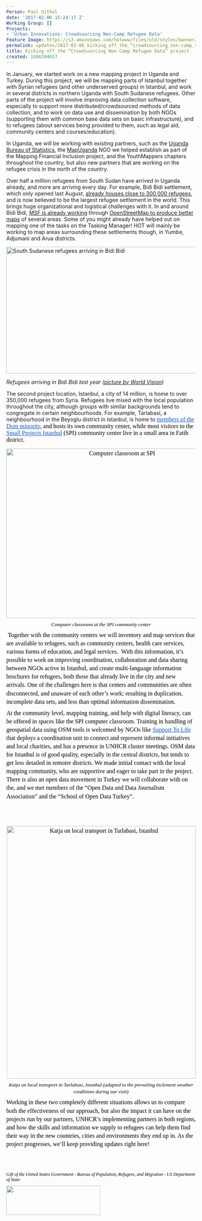 ```yaml
---
Person: Paul Uithol
date: '2017-02-06 15:24:17 Z'
Working Group: []
Projects:
- 'Urban Innovations: Crowdsourcing Non-Camp Refugee Data'
Feature Image: https://s3.amazonaws.com/hotwww/files/old/styles/banner/public/US-Flag+DoS.jpg
permalink: updates/2017-02-06_kicking_off_the_“crowdsourcing_non-camp_refugee_data”_project
title: Kicking off the “Crowdsourcing Non-Camp Refugee Data” project
created: 1486394657
---
```

<p><span>In January, we started work on a new mapping project in Uganda and Turkey. During this project, we will be mapping parts of Istanbul together with Syrian refugees (and other underserved groups) in Istanbul, and work in several districts in northern Uganda with South Sudanese refugees. Other parts of the project will involve improving data collection software, especially to support more distributed/crowdsourced methods of data collection, and to work on data use and dissemination by both NGOs (supporting them with common base data sets on basic infrastructure), and to refugees (about services being provided to them, such as legal aid, community centers and courses/education).</span></p><p><span>In Uganda, we will be working with existing partners, such as the </span><a href="http://www.ubos.org/"><span>Uganda Bureau of Statistics</span></a><span>, the </span><a href="http://mapuganda.org/"><span>MapUganda</span></a><span> NGO we helped establish as part of the </span><a style="text-decoration: none;" href="https://hotosm.org/projects/mapping_financial_inclusion_in_uganda"><span>Mapping Financial Inclusion project</span></a><span>, and the YouthMappers chapters throughout the country, but also new partners that are working on the refugee crisis in the north of the country.</span></p><p><span>Over half a million refugees from South Sudan have arrived in Uganda already, and more are arriving every day. For example, Bidi Bidi settlement, which only opened last August, </span><a href="https://www.theguardian.com/global-development/2017/jan/24/uganda-sprawling-haven-for-270000-of-south-sudans-refugees"><span>already houses close to 300,000 refugees</span></a><span>, and is now believed to be the largest refugee settlement in the world. This brings huge organizational and logistical challenges with it. In and around Bidi Bidi, </span><a href="http://www.msf.org/en/article/uganda-testimonies-bidi-bidi-refugee-camp"><span>MSF is already working</span></a><span> through </span><a href="http://cartong.org/news/mapping-bidibidi-camp-uganda-msf"><span>OpenStreetMap to produce better maps</span></a><span> of several areas. Some of you might already have helped out on mapping one of the tasks on the Tasking Manager! HOT will mainly be working to map areas surrounding these settlements though, in Yumbe, Adjumani and Arua districts.</span></p><p><span><img src="https://s3.amazonaws.com/hotwww/files/old/2017-01_SSudan_Refugee_Mothers_Blog_760x428_3_1.jpg" alt="South Sudanese refugees arriving in Bidi Bidi" width="598" height="336"></span></p><p style="font-style: italic;"><em>Refugees arriving in Bidi Bidi last year (<a href="http://www.worldvision.org.uk/news-and-views/blog/2016/august/challenges-refugee-mothers-ugandan-settlement/">picture by World Vision</a>)</em></p><p><span>The second project location, Istanbul, a city of 14 million, is home to over 350,000 refugees from Syria. Refugees live mixed with the local population throughout the city, although groups with similar backgrounds tend to congregate in certain neighbourhoods. For example, Tarlabasi, a neighbourhood in the Beyoglu district in Istanbul, is home to </span><a style="text-decoration: none;" href="https://www.theguardian.com/cities/2016/jun/02/syrias-gypsy-refugees-sanctuary-istanbul-turkey-ghetto-how-long-will-last"><span style="font-size: 12pt; font-family: Calibri; color: #1155cc; background-color: transparent; font-weight: 400; font-style: normal; font-variant: normal; text-decoration: underline; vertical-align: baseline;">members of the Dom minority</span></a><span style="font-size: 12pt; font-family: Calibri; color: #000000; background-color: transparent; font-weight: 400; font-style: normal; font-variant: normal; text-decoration: none; vertical-align: baseline;">, and hosts its own community center, while most visitors to the </span><a style="text-decoration: none;" href="https://www.smallprojectsistanbul.org/"><span style="font-size: 12pt; font-family: Calibri; color: #1155cc; background-color: transparent; font-weight: 400; font-style: normal; font-variant: normal; text-decoration: underline; vertical-align: baseline;">Small Projects Istanbul</span></a><span style="font-size: 12pt; font-family: Calibri; color: #000000; background-color: transparent; font-weight: 400; font-style: normal; font-variant: normal; text-decoration: none; vertical-align: baseline;"> (SPI) community center live in a small area in Fatih district.</span></p><p style="line-height: 1.38; margin-top: 0pt; margin-bottom: 6pt; text-align: center;" dir="ltr"><span style="font-size: 12pt; font-family: Calibri; color: #000000; background-color: transparent; font-weight: 400; font-style: normal; font-variant: normal; text-decoration: none; vertical-align: baseline;"> <img src="https://s3.amazonaws.com/hotwww/files/old/2017-01_pimgpsh_fullsize_distr_1.jpg" alt="Computer classroom at SPI" width="600" height="450"></span></p><p style="line-height: 1.38; margin-top: 0pt; margin-bottom: 6pt; text-align: center;" dir="ltr"><em><span style="font-size: 10pt; font-family: Calibri; color: #000000; background-color: transparent; font-style: italic; text-decoration: none; vertical-align: baseline;"><em>Computer classroom at the SPI community center</em></span></em></p><p style="line-height: 1.38; margin-top: 0pt; margin-bottom: 6pt;" dir="ltr">&nbsp;<span style="font-size: 12pt; font-family: Calibri; color: #000000; background-color: transparent; font-weight: 400; font-style: normal; font-variant: normal; text-decoration: none; vertical-align: baseline;">Together with the community centers we will inventory and map services that are available to refugees, such as community centers, health care services, various forms of education, and legal services. &nbsp;With this information, it’s possible to work on improving coordination, collaboration and data sharing between NGOs active in Istanbul, and create multi-language information brochures for refugees, both those that already live in the city and new arrivals. One of the challenges here is that centers and communities are often disconnected, and unaware of each other’s work; resulting in duplication, incomplete data sets, and less than optimal information dissemination.</span></p><p style="line-height: 1.38; margin-top: 0pt; margin-bottom: 6pt;" dir="ltr"><span style="font-size: 12pt; font-family: Calibri; color: #000000; background-color: transparent; font-weight: 400; font-style: normal; font-variant: normal; text-decoration: none; vertical-align: baseline;">At the community level, mapping training, and help with digital literacy, can be offered in spaces like the SPI computer classroom. Training in handling of geospatial data using OSM tools is welcomed by NGOs like </span><a style="text-decoration: none;" href="http://www.hayatadestek.org/en/"><span style="font-size: 12pt; font-family: Calibri; color: #1155cc; background-color: transparent; font-weight: 400; font-style: normal; font-variant: normal; text-decoration: underline; vertical-align: baseline;">Support To Life</span></a><span style="font-size: 12pt; font-family: Calibri; color: #000000; background-color: transparent; font-weight: 400; font-style: normal; font-variant: normal; text-decoration: none; vertical-align: baseline;"> that deploys a coordination unit to connect and represent informal initiatives and local charities, and has a presence in UNHCR cluster meetings. OSM data for Istanbul is of good quality, especially in the central districts, but tends to get less detailed in remoter districts. We made initial contact with the local mapping community, who are supportive and eager to take part in the project. There is also an open data movement in Turkey we will collaborate with on the, and we met members of the “Open Data and Data Journalism Association” and the “School of Open Data Turkey”.</span></p><p>&nbsp;</p><p style="line-height: 1.38; margin-top: 0pt; margin-bottom: 6pt; text-align: center;" dir="ltr"><span style="font-size: 12pt; font-family: Calibri; color: #000000; background-color: transparent; font-weight: 400; font-style: normal; font-variant: normal; text-decoration: none; vertical-align: baseline;">&nbsp; <img src="https://s3.amazonaws.com/hotwww/files/old/2017-01_IMG_20170110_162605_sm_0.jpg" alt="Katja on local transport in Tarlabasi, Istanbul" width="503" height="670"></span></p><p style="line-height: 1.38; margin-top: 0pt; margin-bottom: 6pt; text-align: center;" dir="ltr"><em><span style="font-size: 10pt; font-family: Calibri; color: #000000; background-color: transparent; font-style: italic; text-decoration: none; vertical-align: baseline;"><em>Katja on local transport in Tarlabasi, Istanbul (adapted to the prevailing inclement weather conditions during our visit)</em></span></em></p><p style="line-height: 1.38; margin-top: 0pt; margin-bottom: 6pt;" dir="ltr"><span style="font-size: 12pt; font-family: Calibri; color: #000000; background-color: transparent; font-weight: 400; font-style: normal; font-variant: normal; text-decoration: none; vertical-align: baseline;">Working in these two completely different situations allows us to compare both the effectiveness of our approach, but also the impact it can have on the projects run by our partners, UNHCR’s implementing partners in both regions, and how the skills and information we supply to refugees can help them find their way in the new countries, cities and environments they end up in. As the project progresses, we’ll keep providing updates right here!</span></p><p><br><br></p><p style="line-height: 1.2; margin-top: 0pt; margin-bottom: 6pt;" dir="ltr"><span style="font-size: 9pt; font-family: Calibri; color: #000000; background-color: transparent; font-weight: 400; font-style: italic; font-variant: normal; text-decoration: none; vertical-align: baseline;"><em>Gift of the United States Government - Bureau of Population, Refugees, and Migration - US Department of State</em></span></p><p style="line-height: 1.2; margin-top: 0pt; margin-bottom: 6pt;" dir="ltr"><span style="font-size: 12pt; font-family: Calibri; color: #000000; background-color: transparent; font-weight: 400; font-style: normal; font-variant: normal; text-decoration: none; vertical-align: baseline;"><img src="https://s3.amazonaws.com/hotwww/files/old/US-Flag%2BDoS_0.jpg" alt="" width="250" height="78"></span></p><p style="line-height: 1.2; margin-top: 0pt; margin-bottom: 6pt;" dir="ltr">&nbsp;</p>
